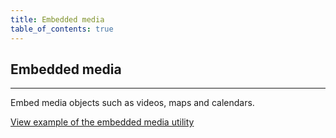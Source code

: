 ```yaml
---
title: Embedded media
table_of_contents: true
---
```


## Embedded media

<hr>

Embed media objects such as videos, maps and calendars.

<a href="https://canonical-web-and-design.github.io/vanilla-framework/examples/utilities/embedded-media/"
    class="js-example">
View example of the embedded media utility
</a>
